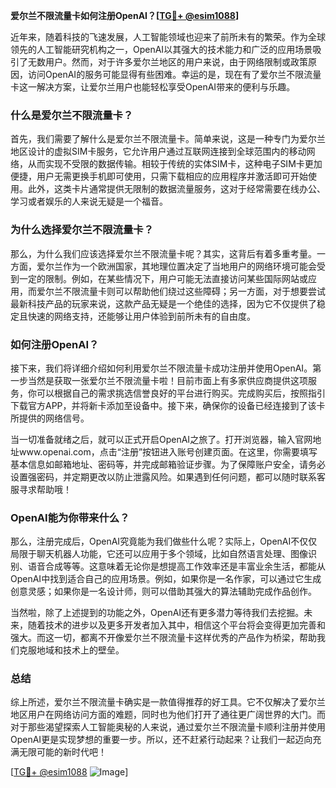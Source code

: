 **爱尔兰不限流量卡如何注册OpenAI？[[TG💪+ @esim1088](https://t.me/s/esim1088)]**

近年来，随着科技的飞速发展，人工智能领域也迎来了前所未有的繁荣。作为全球领先的人工智能研究机构之一，OpenAI以其强大的技术能力和广泛的应用场景吸引了无数用户。然而，对于许多爱尔兰地区的用户来说，由于网络限制或政策原因，访问OpenAI的服务可能显得有些困难。幸运的是，现在有了爱尔兰不限流量卡这一解决方案，让爱尔兰用户也能轻松享受OpenAI带来的便利与乐趣。

### 什么是爱尔兰不限流量卡？

首先，我们需要了解什么是爱尔兰不限流量卡。简单来说，这是一种专门为爱尔兰地区设计的虚拟SIM卡服务，它允许用户通过互联网连接到全球范围内的移动网络，从而实现不受限的数据传输。相较于传统的实体SIM卡，这种电子SIM卡更加便捷，用户无需更换手机即可使用，只需下载相应的应用程序并激活即可开始使用。此外，这类卡片通常提供无限制的数据流量服务，这对于经常需要在线办公、学习或者娱乐的人来说无疑是一个福音。

### 为什么选择爱尔兰不限流量卡？

那么，为什么我们应该选择爱尔兰不限流量卡呢？其实，这背后有着多重考量。一方面，爱尔兰作为一个欧洲国家，其地理位置决定了当地用户的网络环境可能会受到一定的限制。例如，在某些情况下，用户可能无法直接访问某些国际网站或应用，而爱尔兰不限流量卡则可以帮助他们绕过这些障碍；另一方面，对于想要尝试最新科技产品的玩家来说，这款产品无疑是一个绝佳的选择，因为它不仅提供了稳定且快速的网络支持，还能够让用户体验到前所未有的自由度。

### 如何注册OpenAI？

接下来，我们将详细介绍如何利用爱尔兰不限流量卡成功注册并使用OpenAI。第一步当然是获取一张爱尔兰不限流量卡啦！目前市面上有多家供应商提供这项服务，你可以根据自己的需求挑选信誉良好的平台进行购买。完成购买后，按照指引下载官方APP，并将新卡添加至设备中。接下来，确保你的设备已经连接到了该卡所提供的网络信号。

当一切准备就绪之后，就可以正式开启OpenAI之旅了。打开浏览器，输入官网地址www.openai.com，点击“注册”按钮进入账号创建页面。在这里，你需要填写基本信息如邮箱地址、密码等，并完成邮箱验证步骤。为了保障账户安全，请务必设置强密码，并定期更改以防止泄露风险。如果遇到任何问题，都可以随时联系客服寻求帮助哦！

### OpenAI能为你带来什么？

那么，注册完成后，OpenAI究竟能为我们做些什么呢？实际上，OpenAI不仅仅局限于聊天机器人功能，它还可以应用于多个领域，比如自然语言处理、图像识别、语音合成等等。这意味着无论你是想提高工作效率还是丰富业余生活，都能从OpenAI中找到适合自己的应用场景。例如，如果你是一名作家，可以通过它生成创意灵感；如果你是一名设计师，则可以借助其强大的算法辅助完成作品创作。

当然啦，除了上述提到的功能之外，OpenAI还有更多潜力等待我们去挖掘。未来，随着技术的进步以及更多开发者加入其中，相信这个平台将会变得更加完善和强大。而这一切，都离不开像爱尔兰不限流量卡这样优秀的产品作为桥梁，帮助我们克服地域和技术上的壁垒。

### 总结

综上所述，爱尔兰不限流量卡确实是一款值得推荐的好工具。它不仅解决了爱尔兰地区用户在网络访问方面的难题，同时也为他们打开了通往更广阔世界的大门。而对于那些渴望探索人工智能奥秘的人来说，通过爱尔兰不限流量卡顺利注册并使用OpenAI更是实现梦想的重要一步。所以，还不赶紧行动起来？让我们一起迈向充满无限可能的新时代吧！

[[TG💪+ @esim1088](https://t.me/s/esim1088) ![Image](https://i.postimg.cc/4NQfJmqS/Snipaste-2025-05-13-00-14-12.png)]